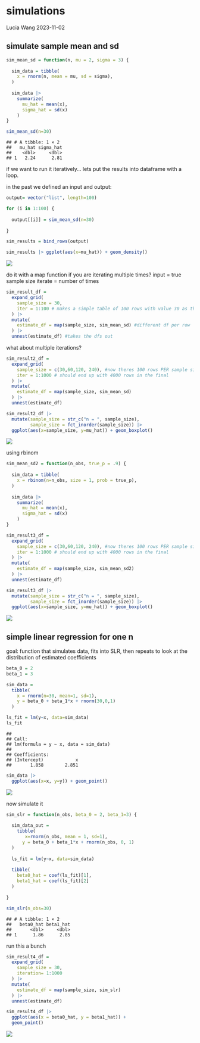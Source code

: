 simulations
================
Lucia Wang
2023-11-02

## simulate sample mean and sd

``` r
sim_mean_sd = function(n, mu = 2, sigma = 3) {
  
  sim_data = tibble(
    x = rnorm(n, mean = mu, sd = sigma),
  )
  
  sim_data |> 
    summarize(
      mu_hat = mean(x),
      sigma_hat = sd(x)
    )
}

sim_mean_sd(n=30)
```

    ## # A tibble: 1 × 2
    ##   mu_hat sigma_hat
    ##    <dbl>     <dbl>
    ## 1   2.24      2.81

if we want to run it iteratively… lets put the results into dataframe
with a loop.

in the past we defined an input and output:

``` r
output= vector("list", length=100)

for (i in 1:100) {
  
  output[[i]] = sim_mean_sd(n=30)
  
}

sim_results = bind_rows(output)

sim_results |> ggplot(aes(x=mu_hat)) + geom_density()
```

![](simulations_files/figure-gfm/unnamed-chunk-2-1.png)<!-- -->

do it with a map function if you are iterating multiple times? input =
true sample size iterate = number of times

``` r
sim_result_df = 
  expand_grid(
    sample_size = 30,
    iter = 1:100 # makes a simple table of 100 rows with value 30 as the 1st col
  ) |>
  mutate(
    estimate_df = map(sample_size, sim_mean_sd) #different df per row
  ) |>
  unnest(estimate_df) #takes the dfs out
```

what about multiple iterations?

``` r
sim_result2_df = 
  expand_grid(
    sample_size = c(30,60,120, 240), #now theres 100 rows PER sample size
    iter = 1:1000 # should end up with 4000 rows in the final 
  ) |>
  mutate(
    estimate_df = map(sample_size, sim_mean_sd)
  ) |>
  unnest(estimate_df) 

sim_result2_df |> 
  mutate(sample_size = str_c("n = ", sample_size),
         sample_size = fct_inorder(sample_size)) |>
  ggplot(aes(x=sample_size, y=mu_hat)) + geom_boxplot()
```

![](simulations_files/figure-gfm/unnamed-chunk-4-1.png)<!-- -->

using rbinom

``` r
sim_mean_sd2 = function(n_obs, true_p = .9) {
  
  sim_data = tibble(
    x = rbinom(n=n_obs, size = 1, prob = true_p),
  )
  
  sim_data |> 
    summarize(
      mu_hat = mean(x),
      sigma_hat = sd(x)
    )
}

sim_result3_df = 
  expand_grid(
    sample_size = c(30,60,120, 240), #now theres 100 rows PER sample size
    iter = 1:1000 # should end up with 4000 rows in the final 
  ) |>
  mutate(
    estimate_df = map(sample_size, sim_mean_sd2)
  ) |>
  unnest(estimate_df) 

sim_result3_df |> 
  mutate(sample_size = str_c("n = ", sample_size),
         sample_size = fct_inorder(sample_size)) |>
  ggplot(aes(x=sample_size, y=mu_hat)) + geom_boxplot()
```

![](simulations_files/figure-gfm/unnamed-chunk-5-1.png)<!-- -->

## simple linear regression for one n

goal: function that simulates data, fits into SLR, then repeats to look
at the distribution of estimated coefficients

``` r
beta_0 = 2
beta_1 = 3

sim_data = 
  tibble(
    x = rnorm(n=30, mean=1, sd=1),
    y = beta_0 + beta_1*x + rnorm(30,0,1)
  )

ls_fit = lm(y~x, data=sim_data)
ls_fit
```

    ## 
    ## Call:
    ## lm(formula = y ~ x, data = sim_data)
    ## 
    ## Coefficients:
    ## (Intercept)            x  
    ##       1.858        2.851

``` r
sim_data |>
  ggplot(aes(x=x, y=y)) + geom_point()
```

![](simulations_files/figure-gfm/unnamed-chunk-6-1.png)<!-- -->

now simulate it

``` r
sim_slr = function(n_obs, beta_0 = 2, beta_1=3) {
  
  sim_data_out = 
    tibble(
       x=rnorm(n_obs, mean = 1, sd=1),
      y = beta_0 + beta_1*x + rnorm(n_obs, 0, 1)
  )
  
  ls_fit = lm(y~x, data=sim_data)
  
  tibble(
    beta0_hat = coef(ls_fit)[1],
    beta1_hat = coef(ls_fit)[2]
  )
  
}

sim_slr(n_obs=30)
```

    ## # A tibble: 1 × 2
    ##   beta0_hat beta1_hat
    ##       <dbl>     <dbl>
    ## 1      1.86      2.85

run this a bunch

``` r
sim_result4_df =
  expand_grid(
    sample_size = 30,
    iteration= 1:1000
  ) |>
  mutate(
    estimate_df = map(sample_size, sim_slr)
  ) |>
  unnest(estimate_df)

sim_result4_df |> 
  ggplot(aes(x = beta0_hat, y = beta1_hat)) + 
  geom_point()
```

![](simulations_files/figure-gfm/unnamed-chunk-8-1.png)<!-- -->
